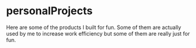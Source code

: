 # personalProjects
Here are some of the products I built for fun. Some of them are actually used by me to increase work efficiency but some of them are really just for fun.
